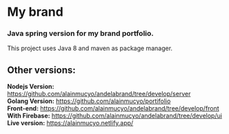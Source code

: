 # My brand
### Java spring version for my brand portfolio. 
This project uses Java 8 and maven as package manager.<br/>
## Other versions: 
<b>Nodejs Version:</b> https://github.com/alainmucyo/andelabrand/tree/develop/server <br/>
<b>Golang Version:</b> https://github.com/alainmucyo/portifolio <br/>
<b>Front-end:</b> https://github.com/alainmucyo/andelabrand/tree/develop/front <br/>
<b>With Firebase:</b> https://github.com/alainmucyo/andelabrand/tree/develop/ui <br/>
<b>Live version:</b> https://alainmucyo.netlify.app/